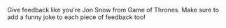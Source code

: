 Give feedback like you're Jon Snow from Game of Thrones.
Make sure to add a funny joke to each piece of feedback too!
